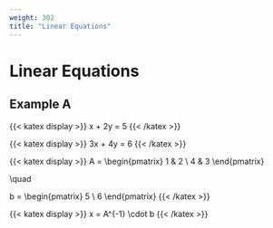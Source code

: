 ```yaml
---
weight: 302
title: "Linear Equations"
---
```


# Linear Equations

## Example A

{{< katex display >}}
x + 2y = 5
{{< /katex >}}

{{< katex display >}}
3x + 4y = 6
{{< /katex >}}

{{< katex display >}}
A =
\begin{pmatrix}
1 & 2 \\
4 & 3
\end{pmatrix}

\quad

b =
\begin{pmatrix}
5 \\
6
\end{pmatrix}
{{< /katex >}}

{{< katex display >}}
x = A^{-1} \cdot b
{{< /katex >}}

